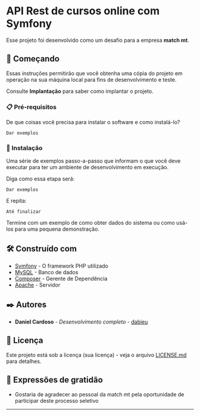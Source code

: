 # API Rest de cursos online com Symfony

Esse projeto foi desenvolvido como um desafio para a empresa **match mt**.

## 🚀 Começando

Essas instruções permitirão que você obtenha uma cópia do projeto em operação na sua máquina local para fins de desenvolvimento e teste.

Consulte **Implantação** para saber como implantar o projeto.

### 📋 Pré-requisitos

De que coisas você precisa para instalar o software e como instalá-lo?

```
Dar exemplos
```

### 🔧 Instalação

Uma série de exemplos passo-a-passo que informam o que você deve executar para ter um ambiente de desenvolvimento em execução.

Diga como essa etapa será:

```
Dar exemplos
```

E repita:

```
Até finalizar
```

Termine com um exemplo de como obter dados do sistema ou como usá-los para uma pequena demonstração.

## 🛠️ Construído com

* [Symfony](https://symfony.com/) - O framework PHP utilizado
* [MySQL](https://www.mysql.com/) - Banco de dados
* [Composer](https://getcomposer.org/) - Gerente de Dependência
* [Apache](https://www.apache.org/) - Servidor

## ✒️ Autores

* **Daniel Cardoso** - *Desenvolvimento completo* - [dabieu](https://github.com/dabieu)

## 📄 Licença

Este projeto está sob a licença (sua licença) - veja o arquivo [LICENSE.md](https://github.com/usuario/projeto/licenca) para detalhes.

## 🎁 Expressões de gratidão

* Gostaria de agradecer ao pessoal da match mt pela oportunidade de participar deste processo seletivo

---
